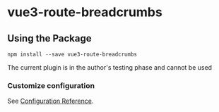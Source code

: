 # vue3-route-breadcrumbs

## Using the Package
```
npm install --save vue3-route-breadcrumbs
```

The current plugin is in the author's testing phase and cannot be used

### Customize configuration
See [Configuration Reference](https://cli.vuejs.org/config/).
